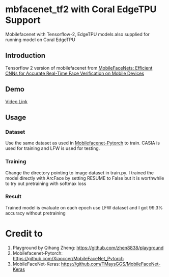 # mbfacenet_tf2 with Coral EdgeTPU Support 

Mobilefacenet with Tensorflow-2, EdgeTPU models also supplied for running model on Coral EdgeTPU

## Introduction
Tensorflow 2 version of mobilefacenet from [MobileFaceNets: Efficient CNNs for Accurate Real-Time Face Verification on Mobile Devices](https://arxiv.org/abs/1804.07573)

## Demo
[Video Link](https://www.youtube.com/watch?v=o6G-xXyHyAM)

## Usage

### Dataset
Use the same dataset as used in [Mobilefacenet-Pytorch](https://github.com/Xiaoccer/MobileFaceNet_Pytorch) to train. CASIA is used for training and LFW is used for testing.

### Training
Change the directory pointing to image dataset in train.py. I trained the model directly with ArcFace by setting RESUME to False but it is worthwhile to try out pretraining with softmax loss

### Result
Trained model is evaluate on each epoch use LFW dataset and I got 99.3% accuracy without pretraining

# Credit to
1. Playground by Qihang Zheng: https://github.com/zhen8838/playground
2. Mobilefacenet-Pytorch: https://github.com/Xiaoccer/MobileFaceNet_Pytorch
3. MobileFaceNet-Keras: https://github.com/TMaysGGS/MobileFaceNet-Keras
